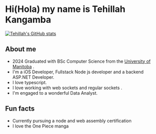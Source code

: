 # Hi(Hola) my name is Tehillah Kangamba

[![Tehillah's GitHub stats](https://github-readme-stats.vercel.app/api?username=tehillahk)](https://github.com/anuraghazra/github-readme-stats)

## About me
- 2024 Graduated with BSc Computer Science from the [University of Manitoba](http://umanitoba.ca/) .
- I'm a iOS Developer, Fullstack Node js developer and a backend ASP.NET Developer.
- I love typescript.
- I love working with web sockets and regular sockets .
- I'm engaged to a wonderful Data Analyst.

## Fun facts
-  Currently pursuing a node and web assembly certification
-  I love the One Piece manga
